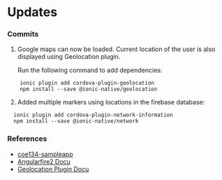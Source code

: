 # Updates

### Commits

1. Google maps can now be loaded. Current location of the user is also displayed using Geolocation plugin.

	Run the following command to add dependencies:

```
	ionic plugin add cordova-plugin-geolocation
	npm install --save @ionic-native/geolocation	
```
2. Added multiple markers using locations in the firebase database:

```
  ionic plugin add cordova-plugin-network-information
  npm install --save @ionic-native/network
```

### References

* [coe134-sampleapp](https://gitlab.com/agustin.johnpatrick/coe134-sampleapp/tree/firebase)
* [Angularfire2 Docu](https://github.com/angular/angularfire2)
* [Geolocation Plugin Docu](https://github.com/apache/cordova-plugin-geolocation)